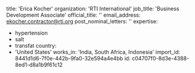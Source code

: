 title: 'Erica Kocher'
organization: 'RTI International'
job_title: 'Business Development Associate'
official_title: ''
email_address: ekocher.contractor@rti.org
post_nominal_letters: ''
expertise:
  - hypertension
  - salt
  - transfat
country:
  - 'United States'
works_in: 'India, South Africa, Indonesia'
import_id: 8441d1d6-7f0e-442b-9fa0-32e594a4e4bb
id: c04707f0-8d3e-4388-8ed1-d8a1b9f61c12
